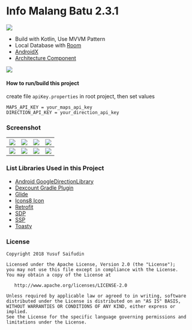 # Info Malang Batu 2.3.1 #
[![](https://travis-ci.org/yoesuv/Info-Malang-Batu.svg)](https://travis-ci.org/yoesuv/Info-Malang-Batu)
* Build with Kotlin, Use MVVM Pattern
* Local Database with [Room](https://developer.android.com/topic/libraries/architecture/room)
* [AndroidX](https://developer.android.com/jetpack/androidx/)
* [Architecture Component](https://developer.android.com/topic/libraries/architecture/)

[![](https://i.imgur.com/vbFJRFm.png)](https://play.google.com/store/apps/details?id=com.yoesuv.infomalangbatu)

#### How to run/build this project ####
create file ```apiKey.properties``` in root project, then set values
```
MAPS_API_KEY = your_maps_api_key
DIRECTION_API_KEY = your_direction_api_key
```

### Screenshot ###
| ![](https://i.imgur.com/jXstCHr.jpg) | ![](https://i.imgur.com/TPG9BVX.jpg) | ![](https://i.imgur.com/A9qR7nl.jpg) | ![](https://i.imgur.com/fIsPL17.jpg) |
| :---: | :---: | :---: | :---: |
| ![](https://i.imgur.com/0t6ZfY5.jpg) | ![](https://i.imgur.com/01o9hm1.jpg) | ![](https://i.imgur.com/c4w19t9.jpg) | ![](https://i.imgur.com/6kbuSR0.jpg) |

### List Libraries Used in this Project ###
* [Android GoogleDirectionLibrary](https://github.com/akexorcist/Android-GoogleDirectionLibrary)
* [Dexcount Gradle Plugin](https://github.com/KeepSafe/dexcount-gradle-plugin)
* [Glide](https://github.com/bumptech/glide)
* [Icons8 Icon](https://icons8.com/)
* [Retrofit](https://github.com/square/retrofit)
* [SDP](https://github.com/intuit/sdp)
* [SSP](https://github.com/intuit/ssp)
* [Toasty](https://github.com/GrenderG/Toasty)

### License ###

    Copyright 2018 Yusuf Saifudin

    Licensed under the Apache License, Version 2.0 (the "License");
    you may not use this file except in compliance with the License.
    You may obtain a copy of the License at

       http://www.apache.org/licenses/LICENSE-2.0

    Unless required by applicable law or agreed to in writing, software
    distributed under the License is distributed on an "AS IS" BASIS,
    WITHOUT WARRANTIES OR CONDITIONS OF ANY KIND, either express or implied.
    See the License for the specific language governing permissions and
    limitations under the License.
